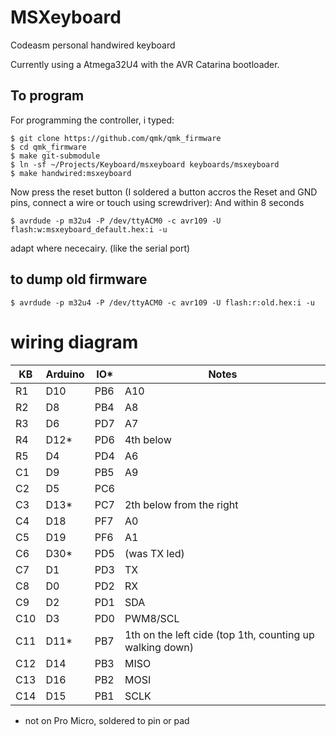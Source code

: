 # MSXeyboard

Codeasm personal handwired keyboard

Currently using a Atmega32U4 with the AVR Catarina bootloader.

## To program 
For programming the controller, i typed:
```
$ git clone https://github.com/qmk/qmk_firmware
$ cd qmk_firmware
$ make git-submodule
$ ln -sf ~/Projects/Keyboard/msxeyboard keyboards/msxeyboard 
$ make handwired:msxeyboard
```
Now press the reset button (I soldered a button accros the Reset and GND pins, connect a wire or touch using screwdriver):
And within 8 seconds
```
$ avrdude -p m32u4 -P /dev/ttyACM0 -c avr109 -U flash:w:msxeyboard_default.hex:i -u
```
adapt where nececairy. (like the serial port)

## to dump old firmware
```
$ avrdude -p m32u4 -P /dev/ttyACM0 -c avr109 -U flash:r:old.hex:i -u
```

# wiring diagram
| KB | Arduino | IO* | Notes |
|----|---------|-----|-------|
|R1  |D10      |PB6  |A10    |
|R2  |D8       |PB4  |A8|
|R3  |D6       |PD7  |A7|
|R4  |D12*     |PD6  |4th below|
|R5  |D4       |PD4  |A6|
|C1  |D9       |PB5  |A9|
|C2  |D5       |PC6  | |
|C3  |D13*     |PC7  |2th below from the right|
|C4  |D18      |PF7  |A0|
|C5  |D19      |PF6  |A1|
|C6  |D30*     |PD5  |(was TX led)|
|C7  |D1       |PD3  |TX|
|C8  |D0       |PD2  |RX|
|C9  |D2       |PD1  |SDA|
|C10 |D3       |PD0  |PWM8/SCL|
|C11 |D11*     |PB7  |1th on the left cide (top 1th, counting up walking down)|
|C12 |D14      |PB3  |MISO|
|C13 |D16      |PB2  |MOSI|
|C14 |D15      |PB1  |SCLK|

* not on Pro Micro, soldered to pin or pad
